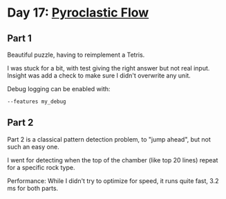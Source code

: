 # Day 17: [Pyroclastic Flow](https://adventofcode.com/2022/day/17)

## Part 1

Beautiful puzzle, having to reimplement a Tetris.

I was stuck for a bit, with test giving the right answer but not real input. Insight was add a check to make sure I didn't overwrite any unit.

Debug logging can be enabled with:

    --features my_debug

## Part 2

Part 2 is a classical pattern detection problem, to "jump ahead", but not such an easy one.

I went for detecting when the top of the chamber (like top 20 lines) repeat for a specific rock type.

Performance: While I didn't try to optimize for speed, it runs quite fast, 3.2 ms for both parts.